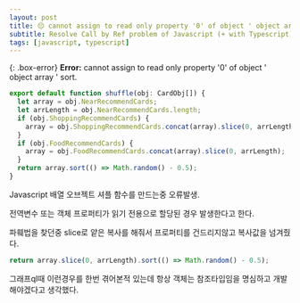 ```yaml
---
layout: post
title: 😔 cannot assign to read only property '0' of object ' object array ' sort
subtitle: Resolve Call by Ref problem of Javascript (+ with Typescript)
tags: [javascript, typescript]
---
```


<p></p>

{: .box-error}
**Error:** cannot assign to read only property '0' of object ' object array ' sort.

```javascript
export default function shuffle(obj: CardObj[]) {
  let array = obj.NearRecommendCards;
  let arrLength = obj.NearRecommendCards.length;
  if (obj.ShoppingRecommendCards) {
    array = obj.ShoppingRecommendCards.concat(array).slice(0, arrLength);
  }
  if (obj.FoodRecommendCards) {
    array = obj.FoodRecommendCards.concat(array).slice(0, arrLength);
  }
  return array.sort(() => Math.random() - 0.5);
}
```

Javascript 배열 오브젝트 셔플 함수를 만드는중 오류발생.

전역변수 또는 객체 프로퍼티가 읽기 전용으로 할당된 경우 발생한다고 한다.

파훼법을 찾던중 slice로 얕은 복사를 해줘서 프로퍼티를 건드리지않고 복사값을 넘겨줬다.

```javascript
return array.slice(0, arrLength).sort(() => Math.random() - 0.5);
```

그래프ql때 이런경우를 한번 겪어본적 있는데 
항상 객체는 참조타입임을 명심하고 개발해야겠다고 생각했다.
